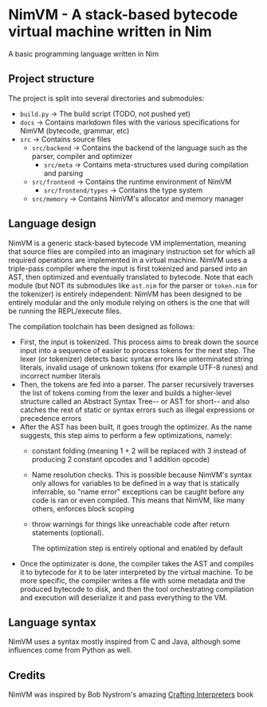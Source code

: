 # NimVM - A stack-based bytecode virtual machine written in Nim
A basic programming language written in Nim

## Project structure

The project is split into several directories and submodules:
- `build.py` -> The build script (TODO, not pushed yet)
- `docs` -> Contains markdown files with the various specifications for NimVM (bytecode, grammar, etc)
- `src` -> Contains source files
  - `src/backend` -> Contains the backend of the language such as the parser, compiler and optimizer
    - `src/meta` -> Contains meta-structures used during compilation and parsing
  - `src/frontend` -> Contains the runtime environment of NimVM
    - `src/frontend/types` -> Contains the type system
  - `src/memory` -> Contains NimVM's allocator and memory manager



## Language design

NimVM is a generic stack-based bytecode VM implementation, meaning that source files are compiled into an
imaginary instruction set for which all required operations are implemented in a virtual machine. NimVM
uses a triple-pass compiler where the input is first tokenized and parsed into an AST, then optimized and
eventually translated to bytecode. Note that each module (but NOT its submodules like `ast.nim` for the parser
or `token.nim` for the tokenizer) is entirely independent: NimVM has been designed to be entirely modular and 
the only module relying on others is the one that will be running the REPL/execute files.

The compilation toolchain has been designed as follows:
- First, the input is tokenized. This process aims to break down the source input into a sequence of easier to
    process tokens for the next step. The lexer (or tokenizer) detects basic syntax errors like unterminated
    string literals, invalid usage of unknown tokens (for example UTF-8 runes) and incorrect number literals
- Then, the tokens are fed into a parser. The parser recursively traverses the list of tokens coming from the lexer
  and builds a higher-level structure called an Abstract Syntax Tree-- or AST for short-- and also catches the rest of
  static or syntax errors such as illegal expressions or precedence errors
- After the AST has been built, it goes trough the optimizer. As the name suggests, this step aims to perform a few optimizations,
  namely:
  - constant folding (meaning 1 + 2 will be replaced with 3 instead of producing 2 constant opcodes and 1 addition opcode)
  - Name resolution checks. This is possible because NimVM's syntax only allows for variables to be defined in a way that
    is statically inferrable, so "name error" exceptions can be caught before any code is ran or even compiled. This means
    that NimVM, like many others, enforces block scoping
  - throw warnings for things like unreachable code after return statements (optional).

    The optimization step is entirely optional and enabled by default
- Once the optimizater is done, the compiler takes the AST and compiles it to bytecode for it to be later interpreted
  by the virtual machine. To be more specific, the compiler writes a file with some metadata and the produced bytecode
  to disk, and then the tool orchestrating compilation and execution will deserialize it and pass everything to the VM.


## Language syntax

NimVM uses a syntax mostly inspired from C and Java, although some influences come from Python as well.

## Credits

NimVM was inspired by Bob Nystrom's amazing [Crafting Interpreters](https://craftinginterpreters.com) book
